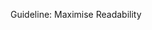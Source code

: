 <span id="title">Guideline: Maximise Readability</span>

<div id="body">

<include src="introduction/unit-inParent-asPanel.md" boilerplate />
<include src="avoidLongMethods/unit-inParent-asPanel.md" boilerplate />
<include src="avoidDeepNesting/unit-inParent-asPanel.md" boilerplate />
<include src="avoidComplicatedExpressions/unit-inParent-asPanel.md" boilerplate />
<include src="avoidMagicNumbers/unit-inParent-asPanel.md" boilerplate />
<include src="makeCodeObvious/unit-inParent-asPanel.md" boilerplate />
<include src="structureCodeLogically/unit-inParent-asPanel.md" boilerplate />
<include src="dontTripReader/unit-inParent-asPanel.md" boilerplate />
<include src="practiceKISSing/unit-inParent-asPanel.md" boilerplate />
<include src="avoidPrematureOptimizations/unit-inParent-asPanel.md" boilerplate />
<include src="slapHard/unit-inParent-asPanel.md" boilerplate />
<include src="makeHappyPathProminent/unit-inParent-asPanel.md" boilerplate />

</div>